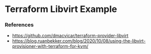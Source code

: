# Terraform Libvirt Example

### References
+ https://github.com/dmacvicar/terraform-provider-libvirt
+ https://blog.ruanbekker.com/blog/2020/10/08/using-the-libvirt-provisioner-with-terraform-for-kvm/